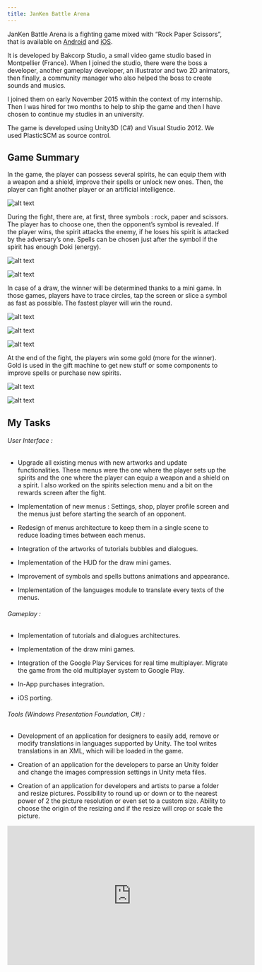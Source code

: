 ```yaml
---
title: JanKen Battle Arena
---
```


JanKen Battle Arena is a fighting game mixed with “Rock Paper Scissors”, that is available on [Android](https://play.google.com/store/apps/details?id=com.bakcorpstudio.jba&hl=en) and [iOS](https://apps.apple.com/us/app/jan-ken-battle-arena/id1160328096).

It is developed by Bakcorp Studio, a small video game studio based in Montpellier (France). When I joined the studio, there were the boss a developer, another gameplay developer, an illustrator and two 2D animators, then finally, a community manager who also helped the boss to create sounds and musics.

I joined them on early November 2015 within the context of my internship. Then I was hired for two months to help to ship the game and then I have chosen to continue my studies in an university.​

The game is developed using Unity3D (C#) and Visual Studio 2012. We used PlasticSCM as source control.

## Game Summary

In the game, the player can possess several spirits, he can equip them with a weapon and a shield, improve their spells or unlock new ones. Then, the player can fight another player or an artificial intelligence.

![alt text](https://raw.githubusercontent.com/Lilyel/Website/main/assets/jankenbattlearena/SpiritDetail.png "Example of spirit with its items and spells.")

During the fight, there are, at first, three symbols : rock, paper and scissors. The player has to choose one, then the opponent’s symbol is revealed. If the player wins, the spirit attacks the enemy, if he loses his spirit is attacked by the adversary’s one. Spells can be chosen just after the symbol if the spirit has enough Doki (energy).

![alt text](https://raw.githubusercontent.com/Lilyel/Website/main/assets/jankenbattlearena/SymbolButtons.png "Symbol selection. The colored outline of the buttons represents the remaining time to choose.")

![alt text](https://raw.githubusercontent.com/Lilyel/Website/main/assets/jankenbattlearena/AttackDefenseButtons.png "Opponent's symbol revelation.")

In case of a draw, the winner will be determined thanks to a mini game. In those games, players have to trace circles, tap the screen or slice a symbol as fast as possible. The fastest player will win the round.

![alt text](https://raw.githubusercontent.com/Lilyel/Website/main/assets/jankenbattlearena/RockDraw.png "Symbol to circle.")

![alt text](https://raw.githubusercontent.com/Lilyel/Website/main/assets/jankenbattlearena/ScissorsDraw.png "Symbol to tap.")

![alt text](https://raw.githubusercontent.com/Lilyel/Website/main/assets/jankenbattlearena/PaperDraw.png "Symbol to slice.")

At the end of the fight, the players win some gold (more for the winner). Gold is used in the gift machine to get new stuff or some components to improve spells or purchase new spirits.

![alt text](https://raw.githubusercontent.com/Lilyel/Website/main/assets/jankenbattlearena/P4Minou.PNG "Rewards show up, then the gift machine appears.")

![alt text](https://raw.githubusercontent.com/Lilyel/Website/main/assets/jankenbattlearena/GiftMachine.png "For some gold, the player can try his luck to get some gifts.")

## My Tasks


###### *User Interface* :

- Upgrade all existing menus with new artworks and update functionalities. These menus were the one where the player sets up the spirits and the one where the player can equip a weapon and a shield on a spirit. I also worked on the spirits selection menu and a bit on the rewards screen after the fight.

- Implementation of new menus : Settings, shop, player profile screen and the menus just before starting the search of an opponent.

- Redesign of menus architecture to keep them in a single scene to reduce loading times between each menus.

- Integration of the artworks of tutorials bubbles and dialogues.

- Implementation of the HUD for the draw mini games.

- Improvement of symbols and spells buttons animations and appearance.

- Implementation of the languages module to translate every texts of the menus.


###### *Gameplay* :

- Implementation of tutorials and dialogues architectures.

- Implementation of the draw mini games.

- Integration of the Google Play Services for real time multiplayer. Migrate the game from the old multiplayer system to Google Play.

- In-App purchases integration.

- iOS porting.​


###### *Tools* (Windows Presentation Foundation, C#) :

- Development of an application for designers to easily add, remove or modify translations in languages supported by Unity. The tool writes translations in an XML, which will be loaded in the game.

- Creation of an application for the developers to parse an Unity folder and change the images compression settings in Unity meta files.

- Creation of an application for developers and artists to parse a folder and resize pictures. Possibility to round up or down or to the nearest power of 2 the picture resolution or even set to a custom size. Ability to choose the origin of the resizing and if the resize will crop or scale the picture.

<iframe width="560" height="315" src="https://www.youtube.com/embed/btadhEyXHpA" title="YouTube video player" frameborder="0" allow="accelerometer; autoplay; clipboard-write; encrypted-media; gyroscope; picture-in-picture" allowfullscreen></iframe>
